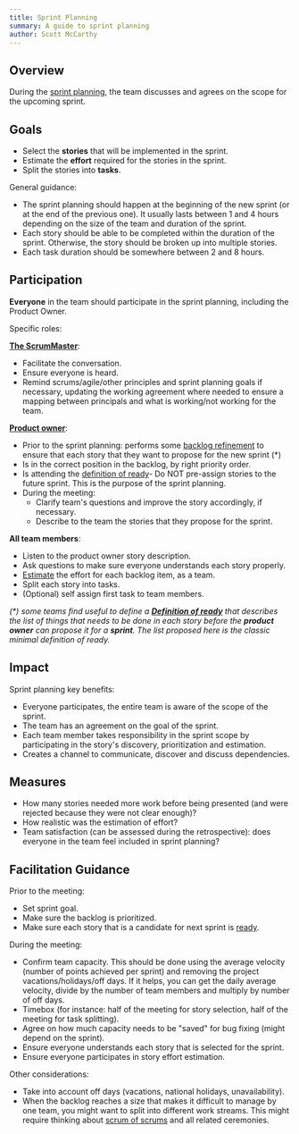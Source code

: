 ```yaml
---
title: Sprint Planning
summary: A guide to sprint planning
author: Scott McCarthy
---
```


## Overview

During the [sprint planning](https://www.agilealliance.org/glossary/sprint-planning), the team discusses and agrees on the scope for the upcoming sprint.

## Goals

- Select the **stories** that will be implemented in the sprint.
- Estimate the **effort** required for the stories in the sprint.
- Split the stories into **tasks**.

General guidance:

- The sprint planning should happen at the beginning of the new sprint (or at the end of the previous one). It usually lasts between 1 and 4 hours depending on the size of the team and duration of the sprint.
- Each story should be able to be completed within the duration of the sprint. Otherwise, the story should be broken up into multiple stories.
- Each task duration should be somewhere between 2 and 8 hours.

## Participation

**Everyone** in the team should participate in the sprint planning, including the Product Owner.

Specific roles:

[**The ScrumMaster**](https://www.agilealliance.org/glossary/scrum-master/):

- Facilitate the conversation.
- Ensure everyone is heard.
- Remind scrums/agile/other principles and sprint planning goals if necessary, updating the working agreement where needed to ensure a mapping between principals and what is working/not working for the team.

[**Product owner**](https://www.agilealliance.org/glossary/product-owner/):

- Prior to the sprint planning: performs some [backlog refinement](backlog-management.md#backlog-refinement) to ensure that each story that they want to propose for the new sprint (\*)
- Is in the correct position in the backlog, by right priority order.
- Is attending the [definition of ready](team-agreements/definition-of-ready.md)- Do NOT pre-assign stories to the future sprint. This is the purpose of the sprint planning.
- During the meeting:
  - Clarify team's questions and improve the story accordingly, if necessary.
  - Describe to the team the stories that they propose for the sprint.

**All team members**:

- Listen to the product owner story description.
- Ask questions to make sure everyone understands each story properly.
- [Estimate](sprint-planning/estimation.md) the effort for each backlog item, as a team.
- Split each story into tasks.
- (Optional) self assign first task to team members.

_(\*) some teams find useful to define a **[Definition of ready](team-agreements/definition-of-ready.md)** that describes the list of things that needs to be done in each story before the **product owner** can propose it for a **sprint**. The list proposed here is the classic minimal definition of ready._

## Impact

Sprint planning key benefits:

- Everyone participates, the entire team is aware of the scope of the sprint.
- The team has an agreement on the goal of the sprint.
- Each team member takes responsibility in the sprint scope by participating in the story's discovery, prioritization and estimation.
- Creates a channel to communicate, discover and discuss dependencies.

## Measures

- How many stories needed more work before being presented (and were rejected because they were not clear enough)?
- How realistic was the estimation of effort?
- Team satisfaction (can be assessed during the retrospective): does everyone in the team feel included in sprint planning?

## Facilitation Guidance

Prior to the meeting:

- Set sprint goal.
- Make sure the backlog is prioritized.
- Make sure each story that is a candidate for next sprint is [ready](team-agreements/definition-of-ready.md).

During the meeting:

- Confirm team capacity. This should be done using the average velocity (number of points achieved per sprint) and removing the project vacations/holidays/off days. If it helps, you can get the daily average velocity, divide by the number of team members and multiply by number of off days.
- Timebox (for instance: half of the meeting for story selection, half of the meeting for task splitting).
- Agree on how much capacity needs to be "saved" for bug fixing (might depend on the sprint).
- Ensure everyone understands each story that is selected for the sprint.
- Ensure everyone participates in story effort estimation.

Other considerations:

- Take into account off days (vacations, national holidays, unavailability).
- When the backlog reaches a size that makes it difficult to manage by one team, you might want to split into different work streams. This might require thinking about [scrum of scrums](scrum-of-scrums.md) and all related ceremonies.
